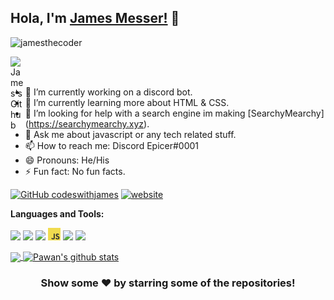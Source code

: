 ## Hola, I'm [James Messer!](https://jamesmesser.xyz) 👋

<p align="left"> <img src="https://komarev.com/ghpvc/?username=jamesthecoder&label=Views&color=blue&style=plastic" alt="jamesthecoder" /> </p>

<a href="https://github.com/jamesthecoder">
  <img align="left" alt="James's Github" width="22px" src="https://cdn.jsdelivr.net/npm/simple-icons@v3/icons/github.svg" />
</a>

<br/>
<br/>



- 🔭 I’m currently working on a discord bot.
- 🌱 I’m currently learning more about HTML & CSS.
- 🤔 I’m looking for help with a search engine im making [SearchyMearchy] (https://searchymearchy.xyz).
- 💬 Ask me about javascript or any tech related stuff.
- 📫 How to reach me: Discord Epicer#0001
- 😄 Pronouns: He/His
- ⚡ Fun fact: No fun facts.

[![GitHub codeswithjames](https://img.shields.io/github/followers/jamesthecoder?label=follow&style=social)](https://github.com/codeswithjames)
[![website](https://img.shields.io/badge/PortfolioWebsite-jamesmesser.xyz-2648ff?style=flat-square&logo=google-chrome)](https://jamesmesser.xyz/)


**Languages and Tools:**  

<code><img height="20" src="https://avatars3.githubusercontent.com/u/684879?s=400&amp;v=4"></code>
<code><img height="20" src="https://user-images.githubusercontent.com/674621/71187801-14e60a80-2280-11ea-94c9-e56576f76baf.png"></code>
<code><img height="20" src="https://encrypted-tbn0.gstatic.com/images?q=tbn%3AANd9GcRuOqRO22Hk02VmarUNI9CN3aIe_D0dsNEMog&usqp=CAU"></code>
<code><img height="20" src="https://raw.githubusercontent.com/github/explore/80688e429a7d4ef2fca1e82350fe8e3517d3494d/topics/javascript/javascript.png"></code>
<code><img height="20" src="https://cdn.mos.cms.futurecdn.net/hFm4iWXhbw4c4rdcMH8tUD.jpg"></code>
<code><img height="20" src="https://nodejs.org/static/images/logos/nodejs-new-pantone-black.svg"></code>    

<a href="https://github.com/codeswithjames">
  <img align="center" src="https://komarev.com/ghpvc/?username=jamesthecoder&label=Views&color=blue&style=plastic" />
</a>
<a href="https://github.com/codeswithjames">
 <img align="center" src="https://github-readme-stats.vercel.app/api?username=codeswithjames&&show_icons=true&title_color=ffffff&icon_color=bb2acf&text_color=daf7dc&bg_color=151515" alt="Pawan's github stats"/>
</a>


<div align="center">

### Show some ❤️ by starring some of the repositories!

</div>

